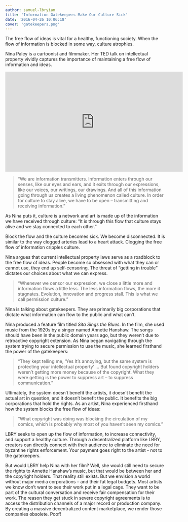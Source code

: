 ```yaml
---
author: samuel-lbryian
title: 'Information Gatekeepers Make Our Culture Sick'
date: '2016-04-26 10:06:18'
cover: 'gatekeepers.png'
---
```

The free flow of ideas is vital for a healthy, functioning society. When the flow of information is blocked in some way, culture atrophies.

Nina Paley is a cartoonist and filmmaker.  Her TED talk on intellectual property vividly captures the importance of maintaining a free flow of information and ideas.

<p style="text-align: center;"><iframe width="560" height="315" src="https://www.youtube.com/embed/XO9FKQAxWZc" frameborder="0" allowfullscreen></iframe></p>

>“We are information transmitters. Information enters through our senses, like our eyes and ears, and it exits through our expressions, like our voices, our writings, our drawings. And all of this information going through us creates a living phenomenon called culture. In order for culture to stay alive, we have to be open – transmitting and receiving information.”

As Nina puts it, culture is a network and art is made up of the information we have received through culture: “It is through this flow that culture stays alive and we stay connected to each other.”

Block the flow and the culture becomes sick. We become disconnected. It is similar to the way clogged arteries lead to a heart attack. Clogging the free flow of information cripples culture.

Nina argues that current intellectual property laws serve as a roadblock to the free flow of ideas. People become so obsessed with what they can or cannot use, they end up self-censoring. The threat of “getting in trouble” dictates our choices about what we can express.

>“Whenever we censor our expression, we close a little more and information flows a little less. The less information flows, the more it stagnates. Evolution, innovation and progress stall. This is what we call permission culture.”

Nina is talking about gatekeepers. They are primarily big corporations that dictate what information can flow to the public and what can’t.

Nina produced a feature film titled *Sita Sings the Blues*. In the film, she used music from the 1920s by a singer named Annette Hanshaw. The songs should have been in the public domain years ago, but they weren’t due to retroactive copyright extension. As Nina began navigating through the system trying to secure permission to use the music, she learned firsthand the power of the gatekeepers:

>“They kept telling me, ‘Yes It’s annoying, but the same system is protecting your intellectual property’ ... But found copyright holders weren’t getting more money because of the copyright. What they were getting is the power to suppress art – to suppress communication.”

Ultimately, the system doesn’t benefit the artists, it doesn’t benefit the actual art in question, and it doesn’t benefit the public. It benefits the big corporations that hold the rights. As an artist, Nina experienced firsthand how the system blocks the free flow of ideas:

>“What copyright was doing was blocking the circulation of my comics, which is probably why most of you haven’t seen my comics.”

LBRY seeks to open up the flow of information, to increase connectivity, and support a healthy culture. Through a decentralized platform like LBRY, creators can directly connect with their audience to eliminate the need for byzantine rights enforcement. Your payment goes right to the artist - not to the gatekeepers.

But would LBRY help Nina with her film? Well, she would still need to secure the rights to Annette Hanshaw’s music, but that would be between her and the copyright holders. That reality still exists. But we envision a world without major media corporations – and their fat legal budgets. Most artists we know don’t want to see their work put in a legal cage. They want to be part of the cultural conversation and receive fair compensation for their work. The reason they get stuck in severe copyright agreements is to access the distribution channels of a major record or production company. By creating a massive decentralized content marketplace, we render those companies obsolete. Poof!
